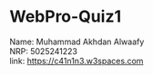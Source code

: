 # WebPro-Quiz1

Name: Muhammad Akhdan Alwaafy
<br>
NRP: 5025241223
<br>
link: https://c41n1n3.w3spaces.com
